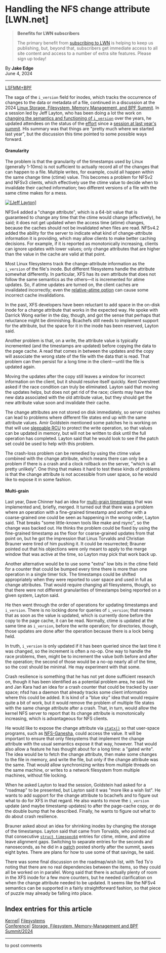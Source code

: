 # Handling the NFS change attribute [LWN.net]

> **Benefits for LWN subscribers**
> 
> The primary benefit from [subscribing to LWN](/Promo/nst-nag5/subscribe) is helping to keep us publishing, but, beyond that, subscribers get immediate access to all site content and access to a number of extra site features. Please sign up today! 

By **Jake Edge**  
June 4, 2024 

* * *

[LSFMM+BPF](/Articles/lsfmmbpf2024/)

The saga of the `i_version` field for inodes, which tracks the occurrence of changes to the data or metadata of a file, continued in a discussion at the 2024 [Linux Storage, Filesystem, Memory Management, and BPF Summit](https://events.linuxfoundation.org/lsfmmbpf/). In a session led by Jeff Layton, who has been doing a lot the work on [changing the semantics and functioning of `i_version`](/Articles/905931/) over the years, he updated attendees on the status of the [effort](/Articles/946394/) since a [session at last year's summit](/Articles/937247/). His summary was that things are "pretty much where we started last year", but the discussion this time pointed to some possible ways forward. 

#### Granularity

The problem is that the granularity of the timestamps used by Linux (generally 1-10ms) is not sufficient to actually record all of the changes that can happen to a file. Multiple writes, for example, could all happen within the same change time (ctime) value. This becomes a problem for NFSv2 and NFSv3 clients, which effectively use the ctime value to decide when to invalidate their cached information; two different versions of a file with the same ctime makes for a mess. 

[ ![\[Jeff Layton\]](https://static.lwn.net/images/2024/lsfmb-layton-sm.png) ](/Articles/976353/)

NFSv4 added a "change attribute", which is a 64-bit value that is guaranteed to change any time that the ctime would change (effectively), he said; it does not get updated when the access time (atime) changes, because the caches should not be invalidated when files are read. NFSv4.2 added the ability for the server to indicate what kind of change-attribute information it is providing, which may allow clients to make better caching decisions. For example, if it is reported as monotonically increasing, clients can ignore updates with lower values; only change attributes that are higher than the value in the cache are valid at that point. 

Most Linux filesystems track the change-attribute information as the `i_version` of the file's inode. But different filesystems handle the attribute somewhat differently. In particular, XFS has its own attribute that does not follow the same semantics as the others—it is incremented for atime updates. So, if atime updates are turned on, the client caches are invalidated incorrectly; even the [relative-atime option](/Articles/244829/) can cause some incorrect cache invalidations. 

In the past, XFS developers have been reluctant to add space in the on-disk inode for a change attribute that works in the expected way. He spoke with Darrick Wong earlier in the day, though, and got the sense that perhaps that reluctance might be diminishing. Bcachefs still needs to implement support for the attribute, but the space for it in the inode has been reserved, Layton said. 

Another problem is that, on a write, the attribute value is typically incremented (and the timestamps are updated) before copying the data to the page cache. A read that comes in between the updates and the copy will associate the wrong state of the file with the data that is read. That problem can then persist for a long time in the client—until the file is updated again. 

Moving the updates after the copy still leaves a window for incorrect information on the client, but it should resolve itself quickly. Kent Overstreet asked if the race condition can truly be eliminated. Layton said that moving the updates helps, but does not get rid of the race; clients may have the new data associated with the old attribute value, but they should get the new attribute value soon and invalidate their cache. 

The change attributes are not stored on disk immediately, so server crashes can lead to problems where different file states end up with the same attribute values. Amir Goldstein mentioned some patches he is working on that will use [sleepable RCU](/Articles/202847/) to protect the write operation, so that values can be updated in memory, but will not be written to disk until the full operation has completed. Layton said that he would look to see if the patch set could be used to help with this problem. 

The crash-loss problem can be remedied by using the ctime value combined with the change attribute, which means there can only be a problem if there is a crash and a clock rollback on the server, "which is all pretty unlikely". One thing that makes it hard to test these kinds of problems is that the change attribute is not accessible from user space, so he would like to expose it in some fashion. 

#### Multi-grain

Last year, Dave Chinner had an idea for [multi-grain timestamps](/ml/linux-kernel/20230424151104.175456-1-jlayton@kernel.org/) that was implemented and, briefly, merged. It turned out that there was a problem where an operation with a fine-grained timestamp and another with a coarse-grained one could be seen as happening in the wrong order, Layton said. That breaks "some little-known tools like make and rsync", so the change was backed out. He thinks the problem could be fixed by using the fine-grained timestamp as the floor for coarse-grained updates from that point on, but he got the impression that Linus Torvalds and Christian Brauner were tired of him pushing it. It could be resurrected; Brauner pointed out that his objections were only meant to apply to the merge window that was active at the time, so Layton may pick that work back up. 

Another alternative would be to use some "extra" low bits in the ctime field for a counter that could be bumped every time there is more than one operation in a single timer tick. The timestamps could be shifted appropriately when they were reported to user space and used in full as change attributes. That would require changing all filesystems, though, so that there were not different granularities of timestamps being reported on a given system, Layton said. 

He then went through the order of operations for updating timestamps and `i_version`. There is no locking done for queries of `i_version`; that means that as soon as the value is updated, which is currently done before the copy to the page cache, it can be read. Normally, ctime is updated at the same time as `i_version`, before the write operation; for directories, though, those updates are done after the operation because there is a lock being held. 

In truth, `i_version` is only updated if it has been queried since the last time it was changed, so the increment is often a no-op. One way to handle the race problems, then, might be to increment the value both before and after the operation; the second of those would be a no-op nearly all of the time, so the cost should be minimal. He may experiment with that some. 

Crash resilience is something that he has not yet done sufficient research on, though it has been identified as a potential problem area, he said. He and Jan Kara had an idea for a crash counter that could be tracked by user space; nfsd has a daemon that already tracks some client information where this could be added. It is kind of a "blue sky" idea that would require quite a bit of work, but it would remove the problem of multiple file states with the same change attribute after a crash. That, in turn, would allow the kernel NFS server to report that its change attribute is monotonically increasing, which is advantageous for NFS clients. 

He would like to expose the change attribute via [`statx()`](https://man7.org/linux/man-pages/man2/statx.2.html) so that user-space programs, such as [NFS-Ganesha](https://github.com/nfs-ganesha/nfs-ganesha), could access the value. It will be important to ensure that only filesystems that implement the change attribute with the usual semantics expose it that way, however. That would also allow a feature he has thought about for a long time: a "gated write". The idea would be to fetch the change attribute, then make some changes to the file in memory, and write the file, but only if the change attribute was the same. That would allow synchronizing writes from multiple threads on the same machine, or writes to a network filesystem from multiple machines, without file locking. 

When he asked Layton to lead the session, Goldstein had asked for a "roadmap" to be presented, but Layton said it was "more like a wish list". He wants to add support for the change attribute to bcachefs and to figure out what to do for XFS in that regard. He also wants to move the `i_version` update (and maybe timestamp updates) to after the page-cache copy, or do the double bump that he described. Finally, he wants to figure out what to do about crash resilience. 

Brauner asked about an idea for shrinking inodes by changing the storage of the timestamps. Layton said that came from Torvalds, who pointed out that consecutive [`struct timespec64`](https://elixir.bootlin.com/linux/v6.9.3/source/include/linux/time64.h#L13) entries for ctime, mtime, and atime leave alignment gaps. Switching to separate entries for the seconds and nanoseconds, as he did in a [patch](/ml/linux-kernel/20240517-amtime-v1-1-7b804ca4be8f@kernel.org/) posted shortly after the summit, saves eight bytes. There are plans for how to use some of that savings, he said. 

There was some final discussion on the roadmap/wish list, with Ted Ts'o noting that there are no real dependencies between the items, so they could all be worked on in parallel. Wong said that there is actually plenty of room in the XFS inode for a few more counters, but he needed clarification on when the change attribute needed to be updated. It seems like the NFSv4 semantics can be supported in a fairly straightforward fashion, so that piece of puzzle may already be falling into place. 

  
Index entries for this article  
---  
[Kernel](/Kernel/Index)| [Filesystems](/Kernel/Index#Filesystems)  
[Conference](/Archives/ConferenceIndex/)| [Storage, Filesystem, Memory-Management and BPF Summit/2024](/Archives/ConferenceIndex/#Storage_Filesystem_Memory-Management_and_BPF_Summit-2024)  
  


* * *

to post comments 
